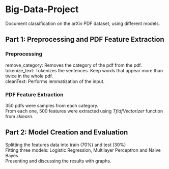 # Big-Data-Project
Document classification on the arXiv PDF dataset, using different models. 
## Part 1: Preprocessing and PDF Feature Extraction
### Preprocessing
remove_category: Removes the category of the pdf from the pdf. <br>
tokenize_text: Tokenizes the sentences. Keep words that appear more than twice in the whole pdf.  <br>
cleanText: Performs lemmatization of the input. <br>
### PDF Feature Extraction
350 pdfs were samples from each category. <br>
From each one, 500 features were extracted using *TfidfVectorizer* function from *sklearn*.<br>
## Part 2: Model Creation and Evaluation
Splitting the features data into train (70%) and test (30%) <br>
Fitting three models: Logistic Regression, Multilayer Perceptron and Naive Bayes <br>
Presenting and discussing the results with graphs.
